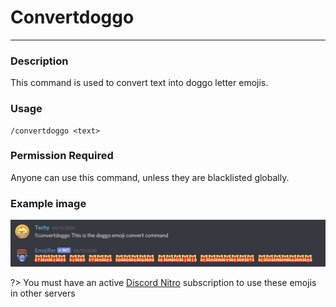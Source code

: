 # Convertdoggo
---
### Description
This command is used to convert text into doggo letter emojis.
### Usage
```
/convertdoggo <text>
```
### Permission Required
Anyone can use this command, unless they are blacklisted globally.

### Example image
![convert example](../images/convertdoggo.PNG)

?> You must have an active [Discord Nitro](https://discord.com/nitro) subscription to use these emojis in other servers
